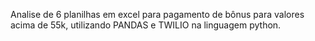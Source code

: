 Analise de 6 planilhas em excel para pagamento de bônus para valores acima de 55k, utilizando PANDAS e TWILIO na linguagem python.
